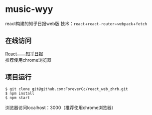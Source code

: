 # music-wyy
react构建的知乎日报web版
技术：`react`+`react-router`+`webpack`+`fetch`  

## 在线访问
[React——知乎日报](http://zhrb.rainycc.com)  
推荐使用chrome浏览器  
## 项目运行
```shell
$ git clone git@github.com:ForeverCc/react_web_zhrb.git
$ npm install
$ npm start
```
浏览器访问localhost：3000（推荐使用chrome浏览器）
